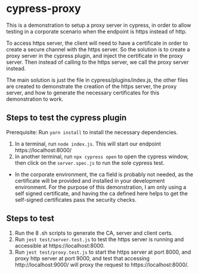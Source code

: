 # cypress-proxy

This is a demonstration to setup a proxy server in cypress, in order to allow testing in a corporate scenario when the endpoint is https instead of http. 

To access https server, the client will need to have a certificate in order to create a secure channel with the https server. So the solution is to create a proxy server in the cypress plugin, and inject the certificate in the proxy server. Then instead of calling to the https server, we call the proxy server instead. 

The main solution is just the file in cypress/plugins/index.js, the other files are created to demonstrate the creation of the https server, the proxy server, and how to generate the necessary certificates for this demonstration to work.

## Steps to test the cypress plugin

Prerequisite: Run `yarn install` to install the necessary dependencies.

1. In a terminal, run `node index.js`. This will start our endpoint https://localhost:8000/
2. In another terminal, run `npx cypress open` to open the cypress window, then click on the `server.spec.js` to run the sole cypress test.

* In the corporate environment, the ca field is probably not needed, as the certificate will be provided and installed in your development environment. For the purpose of this demonstration, I am only using a self signed certificate, and having the ca defined here helps to get the self-signed certificates pass the security checks.

## Steps to test

1. Run the 8 .sh scripts to generate the CA, server and client certs. 
2. Run `jest test/server.test.js` to test the https server is running and accessible at https://localhost:8000.
3. Run `jest test/proxy.test.js` to start the https server at port 8000, and proxy http server at port 9000, and test that accessing http://localhost:9000/ will proxy the request to https://localhost:8000/.

